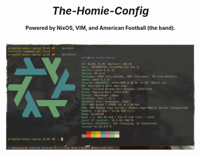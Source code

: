 <div align="center">
    <h1><i>The-Homie-Config</i></h1>
    <h4>Powered by NixOS, VIM, and American Football (the band).</h4>
</div>

<div>
    <br>
        <img src="./files/screenshot.png" alt="Loading bruh chill for 1 sec...">
</div>

